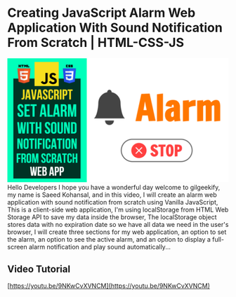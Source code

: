 # Creating JavaScript Alarm Web Application With Sound Notification From Scratch | HTML-CSS-JS
![Thumbnail](https://raw.githubusercontent.com/saeedkohansal/JavaScript-Alarm-Web-Application/main/JavaScript%20Alarm%20Web%20Application.png "Thumbnail")
Hello Developers I hope you have a wonderful day welcome to gilgeekify, my name is Saeed Kohansal, and in this video, I will create an alarm web application with sound notification from scratch using Vanilla JavaScript, This is a client-side web application, I'm using localStorage from HTML Web Storage API to save my data inside the browser, The localStorage object stores data with no expiration date so we have all data we need in the user's browser, I will create three sections for my web application, an option to set the alarm, an option to see the active alarm, and an option to display a full-screen alarm notification and play sound automatically...
## Video Tutorial
[https://youtu.be/9NKwCvXVNCM](https://youtu.be/9NKwCvXVNCM)

